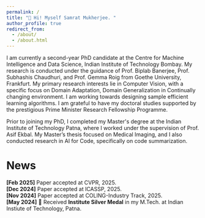 ```yaml
---
permalink: /
title: "👋 Hi! Myself Samrat Mukherjee. "
author_profile: true
redirect_from: 
  - /about/
  - /about.html
---
```

I am currently a second-year PhD candidate at the Centre for Machine Intelligence and Data Science, Indian Institute of Technology Bombay. My research is conducted under the guidance of Prof. Biplab Banerjee, Prof. Subhashis Chaudhuri, and Prof. Gemma Roig from Goethe University, Frankfurt. My primary research interests lie in Computer Vision, with a specific focus on Domain Adaptation, Domain Generalization in Continually changing environment. I am working towards designing sample efficient learning algorithms. I am grateful to have my doctoral studies supported by the prestigious Prime Minister Research Fellowship Programme.

Prior to joining my PhD, I completed my Master's degree at the Indian Institute of Technology Patna, where I worked under the supervision of Prof. Asif Ekbal. My Master’s thesis focused on Medical Imaging, and I also conducted research in AI for Code, specifically on code summarization.

# News
**[Feb 2025]** Paper accepted at CVPR, 2025.
<br>
**[Dec 2024]** Paper accepted at ICASSP, 2025.
<br>
**[Nov 2024]** Paper accepted at COLING-Industry Track, 2025.
<br>
**[May 2024]** 🥈 Received **Institute Silver Medal** in my M.Tech. at Indian Instiute of Technology, Patna.

